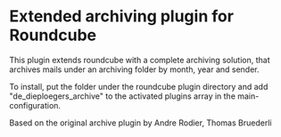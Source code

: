 Extended archiving plugin for Roundcube
=======================================

This plugin extends roundcube with a complete archiving solution, that
archives mails under an archiving folder by month, year and sender.

To install, put the folder under the roundcube plugin directory and
add "de_dieploegers_archive" to the activated plugins array in the main-
configuration.

Based on the original archive plugin by Andre Rodier, Thomas Bruederli